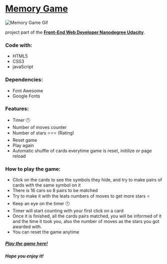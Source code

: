 # [Memory Game](https://elena-in-code.github.io/Memory-game/ "live sample the game")


![Memory Game Gif](https://user-images.githubusercontent.com/30567608/42864014-491ecdc8-8a65-11e8-90fb-9cecac056549.gif "gif of the game")

project part of the [**Front-End Web Developer Nanodegree Udacity**](https://eu.udacity.com/course/front-end-web-developer-nanodegree--nd001).

### Code with: 

+ HTML5
+ CSS3
+ javaScript

### Dependencies: 

+ Font Awesome
+ Google Fonts

### Features: 

+ Timer 🕛
+ Number of moves counter
+ Number of stars ⭐⭐⭐ (Rating)
+ Reset game
+ Play again
+ Automatic shuffle of cards everytime game is reset, initilize or page reload

### How to play the game:

+ Click on the cards to see the symbols they hide, and try to make pairs of cards with the same symbol on it
+ There is 16 cars so 8 pairs to be matched 
+ Try to make it with the leats numbers of moves to get more stars ⭐
+ Keep an eye on the timer 🕛
+ Timer will start counting with your first click on a card
+ Once it is finished, all the cards pairs matched, you will be informed of it and the time it took you, also the number of moves as the stars you got awarded with.
+ You can reset the game anytime

##### [Play the game here!](https://elena-in-code.github.io/Memory-game/ "live sample the game")

##### Hope you enjoy it!
